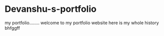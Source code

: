 # Devanshu-s-portfolio
my portfolio........
welcome to my portfolio website here is my whole history 
bhfggff